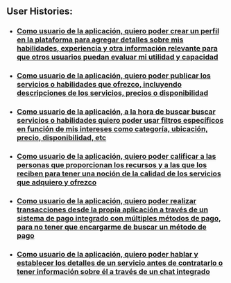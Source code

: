 ## User Histories:
- ### [Como usuario de la aplicación, quiero poder crear un perfil en la plataforma para agregar detalles sobre mis habilidades, experiencia y otra información relevante para que otros usuarios puedan evaluar mi utilidad y capacidad](https://github.com/ManuelGarciaAlonso/PROYECTO_CC/issues/1)
- ### [Como usuario de la aplicación, quiero poder publicar los servicios o habilidades que ofrezco, incluyendo descripciones de los servicios, precios o disponibilidad](https://github.com/ManuelGarciaAlonso/PROYECTO_CC/issues/2)
- ### [Como usuario de la aplicación, a la hora de buscar buscar servicios o habilidades quiero poder usar filtros específicos en función de mis intereses como categoría, ubicación, precio, disponibilidad, etc](https://github.com/ManuelGarciaAlonso/PROYECTO_CC/issues/3)
- ### [Como usuario de la aplicación, quiero poder calificar a las personas que proporcionan los recursos y a las que los reciben para tener una noción de la calidad de los servicios que adquiero y ofrezco](https://github.com/ManuelGarciaAlonso/PROYECTO_CC/issues/4)
- ### [Como usuario de la aplicación, quiero poder realizar transacciones desde la propia aplicación a través de un sistema de pago integrado con múltiples métodos de pago, para no tener que encargarme de buscar un método de pago](https://github.com/ManuelGarciaAlonso/PROYECTO_CC/issues/5)
- ### [Como usuario de la aplicación, quiero poder hablar y establecer los detalles de un servicio antes de contratarlo o tener información sobre él a través de un chat integrado](https://github.com/ManuelGarciaAlonso/PROYECTO_CC/issues/6)
